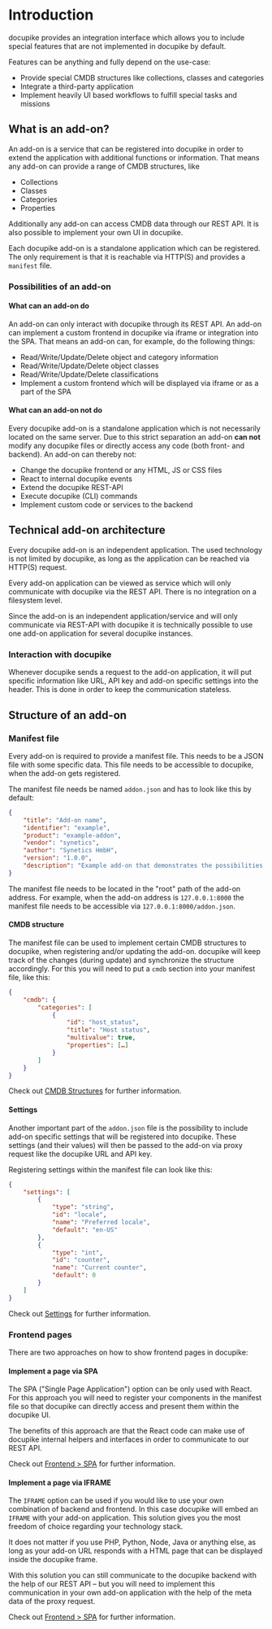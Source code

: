 # Introduction

docupike provides an integration interface which allows you to include special features that are not implemented in docupike by default.

Features can be anything and fully depend on the use-case:

-   Provide special CMDB structures like collections, classes and categories
-   Integrate a third-party application
-   Implement heavily UI based workflows to fulfill special tasks and missions

## What is an add-on?

An add-on is a service that can be registered into docupike in order to extend the application with additional functions or information.
That means any add-on can provide a range of CMDB structures, like

-   Collections
-   Classes
-   Categories
-   Properties

Additionally any add-on can access CMDB data through our REST API.
It is also possible to implement your own UI in docupike.

Each docupike add-on is a standalone application which can be registered.
The only requirement is that it is reachable via HTTP(S) and provides a `manifest` file.

### Possibilities of an add-on

#### What can an add-on do

An add-on can only interact with docupike through its REST API.
An add-on can implement a custom frontend in docupike via iframe or integration into the SPA.
That means an add-on can, for example, do the following things:

-   Read/Write/Update/Delete object and category information
-   Read/Write/Update/Delete object classes
-   Read/Write/Update/Delete classifications
-   Implement a custom frontend which will be displayed via iframe or as a part of the SPA

#### What can an add-on not do

Every docupike add-on is a standalone application which is not necessarily located on the same server.
Due to this strict separation an add-on **can not** modify any docupike files or directly access any code (both front- and backend).
An add-on can thereby not:

-   Change the docupike frontend or any HTML, JS or CSS files
-   React to internal docupike events
-   Extend the docupike REST-API
-   Execute docupike (CLI) commands
-   Implement custom code or services to the backend

## Technical add-on architecture

Every docupike add-on is an independent application.
The used technology is not limited by docupike, as long as the application can be reached via HTTP(S) request.

Every add-on application can be viewed as service which will only communicate with docupike via the REST API.
There is no integration on a filesystem level.

Since the add-on is an independent application/service and will only communicate via REST-API with docupike it is technically possible to use one add-on application for several docupike instances.

### Interaction with docupike

Whenever docupike sends a request to the add-on application, it will put specific information like URL, API key and add-on specific settings into the header.
This is done in order to keep the communication stateless.

## Structure of an add-on

### Manifest file

Every add-on is required to provide a manifest file.
This needs to be a JSON file with some specific data. This file needs to be accessible to docupike, when the add-on gets registered.

The manifest file needs be named `addon.json` and has to look like this by default:

```json
{
    "title": "Add-on name",
    "identifier": "example",
    "product": "example-addon",
    "vendor": "synetics",
    "author": "Synetics HmbH",
    "version": "1.0.0",
    "description": "Example add-on that demonstrates the possibilities of add-ons"
}
```

The manifest file needs to be located in the "root" path of the add-on address.
For example, when the add-on address is `127.0.0.1:8000` the manifest file needs to be accessible via `127.0.0.1:8000/addon.json`.

#### CMDB structure

The manifest file can be used to implement certain CMDB structures to docupike, when registering and/or updating the add-on.
docupike will keep track of the changes (during update) and synchronize the structure accordingly.
For this you will need to put a `cmdb` section into your manifest file, like this:

```json
{
    "cmdb": {
        "categories": [
            {
                "id": "host_status",
                "title": "Host status",
                "multivalue": true,
                "properties": […]
            }
        ]
    }
}
```

Check out [CMDB Structures](cmdb-structures.md) for further information.

#### Settings

Another important part of the `addon.json` file is the possibility to include add-on specific settings that will be registered into docupike.
These settings (and their values) will then be passed to the add-on via proxy request like the docupike URL and API key.

Registering settings within the manifest file can look like this:

```json
{
    "settings": [
        {
            "type": "string",
            "id": "locale",
            "name": "Preferred locale",
            "default": "en-US"
        },
        {
            "type": "int",
            "id": "counter",
            "name": "Current counter",
            "default": 0
        }
    ]
}
```

Check out [Settings](settings.md) for further information.

### Frontend pages

There are two approaches on how to show frontend pages in docupike:

#### Implement a page via SPA

The SPA ("Single Page Application") option can be only used with React.
For this approach you will need to register your components in the manifest file so that docupike can directly access and present them within the docupike UI.

The benefits of this approach are that the React code can make use of docupike internal helpers and interfaces in order to communicate to our REST API.

Check out [Frontend > SPA](frontend.md#how-to-add-new-frontend-routes) for further information.

#### Implement a page via IFRAME

The `IFRAME` option can be used if you would like to use your own combination of backend and frontend.
In this case docupike will embed an `IFRAME` with your add-on application.
This solution gives you the most freedom of choice regarding your technology stack.

It does not matter if you use PHP, Python, Node, Java or anything else, as long as your add-on URL responds with a HTML page that can be displayed inside the docupike frame.

With this solution you can still communicate to the docupike backend with the help of our REST API – but you will need to implement this communication in your own add-on application with the help of the meta data of the proxy request.

Check out [Frontend > SPA](frontend.md#how-to-add-new-frontend-routes) for further information.
